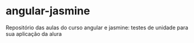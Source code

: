 # angular-jasmine
Repositório das aulas do curso angular e jasmine: testes de unidade para sua aplicação da alura
